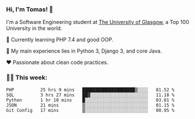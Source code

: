 ### Hi, I'm Tomas! 👋

I'm a Software Engineering student at [The University of Glasgow](https://gla.ac.uk), a Top 100 University in the world.

   🔭 Currently learning PHP 7.4 and good OOP.  

   :bookmark_tabs: My main experience lies in Python 3, Django 3, and core Java.

   :heart: Passionate about clean code practices.

### :man_technologist: This week:

<!--START_SECTION:waka-->
```text
PHP          25 hrs 9 mins   ████████████████████▒░░░░   81.52 % 
SQL          3 hrs 27 mins   ██▓░░░░░░░░░░░░░░░░░░░░░░   11.18 % 
Python       1 hr 10 mins    █░░░░░░░░░░░░░░░░░░░░░░░░   03.81 % 
JSON         21 mins         ▒░░░░░░░░░░░░░░░░░░░░░░░░   01.15 % 
Git Config   17 mins         ▒░░░░░░░░░░░░░░░░░░░░░░░░   00.95 % 
```
<!--END_SECTION:waka-->
